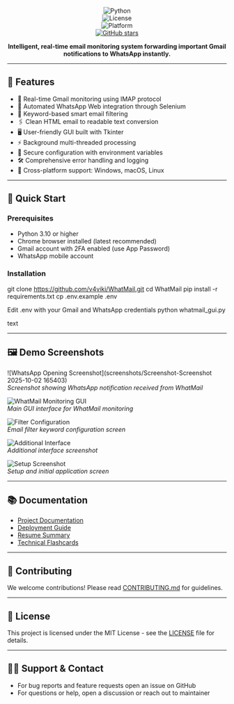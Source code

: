 
<div align="center">

![Python](https://img.shields.io/badge/python-v3.10+-blue.svg)  
![License](https://img.shields.io/badge/license-MIT-blue.svg)  
![Platform](https://img.shields.io/badge/platform-windows%20%7C%20macOS%20%7C%20linux-lightgrey.svg)  
[![GitHub stars](https://img.shields.io/github/stars/v4viki/WhatMail.svg?style=social&label=Star)](https://github.com/v4viki/WhatMail)

**Intelligent, real-time email monitoring system forwarding important Gmail notifications to WhatsApp instantly.**

</div>

---

## 🎯 Features

- 📧 Real-time Gmail monitoring using IMAP protocol  
- 📱 Automated WhatsApp Web integration through Selenium  
- 🎯 Keyword-based smart email filtering  
- 🖇️ Clean HTML email to readable text conversion  
- 🖥️ User-friendly GUI built with Tkinter  
- ⚡ Background multi-threaded processing  
- 🔐 Secure configuration with environment variables  
- 🛠️ Comprehensive error handling and logging  
- 🚀 Cross-platform support: Windows, macOS, Linux  

---

## 🚀 Quick Start

### Prerequisites

- Python 3.10 or higher  
- Chrome browser installed (latest recommended)  
- Gmail account with 2FA enabled (use App Password)  
- WhatsApp mobile account  

### Installation
git clone https://github.com/v4viki/WhatMail.git
cd WhatMail
pip install -r requirements.txt
cp .env.example .env

Edit .env with your Gmail and WhatsApp credentials
python whatmail_gui.py

text

---

## 🖼️ Demo Screenshots

![WhatsApp Opening Screenshot](screenshots/Screenshot-Screenshot 2025-10-02 165403)  
*Screenshot showing WhatsApp notification received from WhatMail*

![WhatMail Monitoring GUI](screenshots/Screenshot-2025-10-02-160147.jpg)  
*Main GUI interface for WhatMail monitoring*

![Filter Configuration](screenshots/Screenshot-2025-10-02-163458.jpg)  
*Email filter keyword configuration screen*

![Additional Interface](screenshots/Screenshot-2025-10-02-140115.jpg)  
*Additional interface screenshot*

![Setup Screenshot](screenshots/Screenshot-2025-10-02-120934.jpg)  
*Setup and initial application screen*

---

## 📚 Documentation

- [Project Documentation](docs/WhatMail-Project-Documentation.md)  
- [Deployment Guide](docs/DEPLOYMENT.md)  
- [Resume Summary](docs/WhatMail-Resume-Summary.md)  
- [Technical Flashcards](docs/WhatMail-Technical-Flashcards.md)  

---

## 🤝 Contributing

We welcome contributions! Please read [CONTRIBUTING.md](CONTRIBUTING.md) for guidelines.

---

## 📄 License

This project is licensed under the MIT License - see the [LICENSE](LICENSE) file for details.

---

## 🙋‍♂️ Support & Contact

- For bug reports and feature requests open an issue on GitHub  
- For questions or help, open a discussion or reach out to maintainer  








